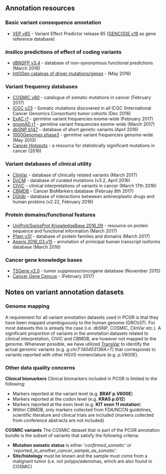 ## Annotation resources

### Basic variant consequence annotation
  * [VEP v85](http://www.ensembl.org/info/docs/tools/vep/index.html) - Variant Effect Predictor release 85 ([GENCODE v19](https://www.gencodegenes.org/releases/19.html) as gene reference database)

###  *Insilico* predictions of effect of coding variants
  * [dBNSFP v3.4](https://sites.google.com/site/jpopgen/dbNSFP) - database of non-synonymous functional predictions (March 2016)
  * [IntOGen catalogs of driver mutations/genes](https://www.intogen.org/downloads) - (May 2016)

###  Variant frequency databases
  * [COSMIC v80](http://cancer.sanger.ac.uk/cosmic/) - catalogue of somatic mutations in cancer (February 2017)
  * [ICGC v23](https://dcc.icgc.org/) - Somatic mutations discovered in all ICGC (International Cancer Genomics Consortium) tumor cohorts (Dec 2016)
  * [ExAC r1](http://exac.broadinstitute.org/) - germline variant frequencies exome-wide (February 2017)
  * [gnomAD r1](http://exac.broadinstitute.org/) - germline variant frequencies exome-wide (March 2017)
  * [dbSNP b147](http://www.ncbi.nlm.nih.gov/SNP/) - database of short genetic variants (April 2016)
  * [1000Genomes phase3](ftp://ftp.1000genomes.ebi.ac.uk/vol1/ftp/release/20130502/) - germline variant frequencies genome-wide (May 2013)
  * [Cancer Hotspots](http://cancerhotspots.org) - a resource for statistically significant mutations in cancer (2016)

### Variant databases of clinical utility
  * [ClinVar](http://www.ncbi.nlm.nih.gov/clinvar/) - database of clinically related variants (March 2017)
  * [DoCM](http://docm.genome.wustl.edu) - database of curated mutations (v3.2, April 2016)
  * [CIViC](http://civic.genome.wustl.edu) - clinical interpretations of variants in cancer (March 17th 2016)
  * [CBMDB](http://www.cancergenomeinterpreter.org/biomarkers) - Cancer BioMarkers database (Februay 8th 2017)
  * [DGIdb](http://dgidb.genome.wustl.edu) - database of interactions betweeen antineoplastic drugs and human proteins (v2.22, February 2016)

### Protein domains/functional features
  * [UniProt/SwissProt KnowledgeBase 2016_09](http://www.uniprot.org) - resource on protein sequence and functional information (March 2017)
  * [Pfam v31](http://pfam.xfam.org) - database of protein families and domains (March 2017)
  * [Appris 2016_03.v15](http://appris.bioinfo.cnio.es/#/) - annotation of prinicipal human transcript isoforms database (March 2016)

### Cancer gene knowledge bases
  * [TSGene v2.0](http://bioinfo.mc.vanderbilt.edu/TSGene/) - tumor suppressor/oncogene database (November 2015)
  * [Cancer Gene Cencus](http://cancer.sanger.ac.uk/cosmic/) - (February 2017)

## Notes on variant annotation datasets

### Genome mapping

A requirement for all variant annotation datasets used in PCGR is that they have been mapped unambiguously to the human genome (GRCh37). For most datasets this is already the case (i.e. dbSNP, COSMIC, ClinVar etc.). A significant proportion of variants in the annotation datasets related to clinical interpretation, CIViC and CBMDB, are however not mapped to the genome. Whenever possible, we have utilized [TransVar](http://bioinformatics.mdanderson.org/transvarweb/) to identify the actual genomic variants (e.g. _g.chr7:140453136A>T_) that corresponds to variants reported with other HGVS nomenclature (e.g. _p.V600E_).

### Other data quality concerns

__Clinical biomarkers__
Clinical biomarkers included in PCGR is limited to the following:
* Markers reported at the variant level (e.g. __BRAF p.V600E__)
* Markers reported at the codon level (e.g. __KRAS p.G12__)
* Markers reported at the exon level (e.g. __KIT exon 11 mutation__)
* Within CBMDB, only markers collected from FDA/NCCN guidelines, scientific literature and clinical trials are included (markers collected from conference abstracts are not included)

__COSMIC variants__
The COSMIC dataset that is part of the PCGR annotation bundle is the subset of variants that satisfy the following criteria:
* __Mutation somatic status__ is either '_confirmed_somatic_' or '_reported_in_another_cancer_sample_as_somatic_'.
* __Site/histology__ must be known and the sample must come from a malignant tumor (i.e. not polyps/adenomas, which are also found in COSMIC)
